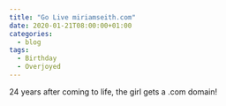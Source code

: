 ```yaml
---
title: "Go Live miriamseith.com"
date: 2020-01-21T08:00:00+01:00
categories:
  - blog
tags:
  - Birthday
  - Overjoyed
---
```


24 years after coming to life, the girl gets a .com domain!

